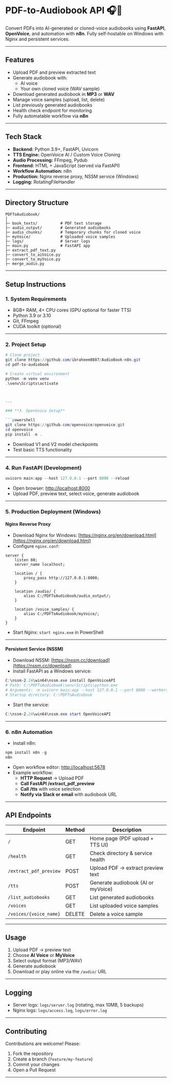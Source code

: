 # PDF-to-Audiobook API 🎧📄

Convert PDFs into AI-generated or cloned-voice audiobooks using **FastAPI**, **OpenVoice**, and automation with **n8n**. Fully self-hostable on Windows with Nginx and persistent services.

---

## **Features**

- Upload PDF and preview extracted text
- Generate audiobook with:
  - AI voice  
  - Your own cloned voice (WAV sample)
- Download generated audiobook in **MP3** or **WAV**
- Manage voice samples (upload, list, delete)
- List previously generated audiobooks
- Health check endpoint for monitoring
- Fully automatable workflow via **n8n**

---

## **Tech Stack**

- **Backend:** Python 3.9+, FastAPI, Uvicorn
- **TTS Engine:** OpenVoice AI / Custom Voice Cloning
- **Audio Processing:** FFmpeg, Pydub
- **Frontend:** HTML + JavaScript (served via FastAPI)
- **Workflow Automation:** n8n
- **Production:** Nginx reverse proxy, NSSM service (Windows)
- **Logging:** RotatingFileHandler

---

## **Directory Structure**

```
PDFToAudiobook/
│
├─ book_texts/          # PDF text storage
├─ audio_output/        # Generated audiobooks
├─ audio_chunks/        # Temporary chunks for cloned voice
├─ myVoice/             # Uploaded voice samples
├─ logs/                # Server logs
├─ main.py              # FastAPI app
├─ extract_pdf_text.py
├─ convert_to_aiVoice.py
├─ convert_to_myVoice.py
├─ merge_audio.py
```

---

## **Setup Instructions**

### **1. System Requirements**

- 8GB+ RAM, 4+ CPU cores (GPU optional for faster TTS)
- Python 3.9 or 3.10
- Git, FFmpeg
- CUDA toolkit (optional)

---

### **2. Project Setup**

```powershell
# Clone project
git clone https://github.com/ibraheem8887/AudioBook-n8n.git
cd pdf-to-audiobook

# Create virtual environment
python -m venv venv
.\venv\Scripts\activate



---

### **3. OpenVoice Setup**

```powershell
git clone https://github.com/openvoice/openvoice.git
cd openvoice
pip install -e .
```

- Download V1 and V2 model checkpoints
- Test basic TTS functionality

---

### **4. Run FastAPI (Development)**

```powershell
uvicorn main:app --host 127.0.0.1 --port 8000 --reload
```

- Open browser: [http://localhost:8000](http://localhost:8000)
- Upload PDF, preview text, select voice, generate audiobook

---

### **5. Production Deployment (Windows)**

#### **Nginx Reverse Proxy**

- Download Nginx for Windows: [https://nginx.org/en/download.html](https://nginx.org/en/download.html)
- Configure `nginx.conf`:

```nginx
server {
    listen 80;
    server_name localhost;

    location / {
        proxy_pass http://127.0.0.1:8000;
    }

    location /audio/ {
        alias C:/PDFToAudiobook/audio_output/;
    }

    location /voice_samples/ {
        alias C:/PDFToAudiobook/myVoice/;
    }
}
```

- Start Nginx: `start nginx.exe` in PowerShell

---

#### **Persistent Service (NSSM)**

- Download NSSM: [https://nssm.cc/download](https://nssm.cc/download)
- Install FastAPI as a Windows service:

```powershell
C:\nssm-2.24\win64\nssm.exe install OpenVoiceAPI
# Path: C:\PDFToAudiobook\venv\Scripts\python.exe
# Arguments: -m uvicorn main:app --host 127.0.0.1 --port 8000 --workers 4 --log-level info
# Startup directory: C:\PDFToAudiobook
```

- Start the service:

```powershell
C:\nssm-2.24\win64\nssm.exe start OpenVoiceAPI
```

---

### **6. n8n Automation**

- Install n8n:

```powershell
npm install n8n -g
n8n
```

- Open workflow editor: [http://localhost:5678](http://localhost:5678)
- Example workflow:
  - **HTTP Request** → Upload PDF
  - **Call FastAPI /extract_pdf_preview**
  - **Call /tts** with voice selection
  - **Notify via Slack or email** with audiobook URL

---

## **API Endpoints**

| Endpoint | Method | Description |
|----------|--------|-------------|
| `/` | GET | Home page (PDF upload + TTS UI) |
| `/health` | GET | Check directory & service health |
| `/extract_pdf_preview` | POST | Upload PDF → extract preview text |
| `/tts` | POST | Generate audiobook (AI or myVoice) |
| `/list_audiobooks` | GET | List generated audiobooks |
| `/voices` | GET | List uploaded voice samples |
| `/voices/{voice_name}` | DELETE | Delete a voice sample |

---

## **Usage**

1. Upload PDF → preview text
2. Choose **AI Voice** or **MyVoice**
3. Select output format (MP3/WAV)
4. Generate audiobook
5. Download or play online via the `/audio/` URL

---

## **Logging**

- Server logs: `logs/server.log` (rotating, max 10MB, 5 backups)
- Nginx logs: `logs/access.log`, `logs/error.log`

---

## **Contributing**

Contributions are welcome! Please:

1. Fork the repository
2. Create a branch (`feature/my-feature`)
3. Commit your changes
4. Open a Pull Request

---



